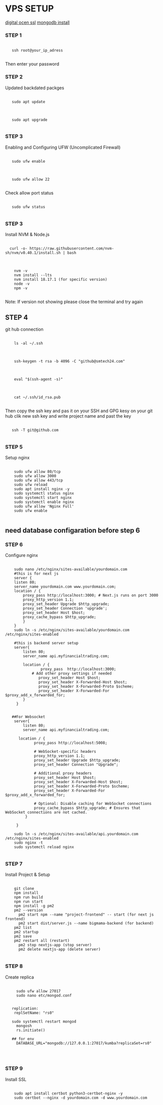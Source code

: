 # VPS SETUP


 <a href='https://www.digitalocean.com/community/tutorials/how-to-secure-nginx-with-let-s-encrypt-on-ubuntu-22-04#step-1-installing-certbot'> digital ocen ssl</a>
 <a href="https://www.mongodb.com/docs/manual/tutorial/install-mongodb-on-ubuntu/"> mongodb install</a>
### STEP 1
<pre>
  <code id="example-code">
   ssh root@your_ip_adress
  </code>
</pre>
Then enter your password
### STEP 2
Updated backdated packges
<pre>
  <code id="example-code">
   sudo apt update
  </code>
</pre>
<pre>
  <code id="example-code">
   sudo apt upgrade
  </code>
</pre>
### STEP 3
Enabling and Configuring UFW (Uncomplicated Firewall)
<pre>
  <code id="example-code">
   sudo ufw enable
  </code>
</pre>
<pre>
  <code id="example-code">
   sudo ufw allow 22
  </code>
</pre>
Check allow port status 
<pre>
  <code id="example-code">
   sudo ufw status
  </code>
</pre>
### STEP 3
Install NVM & Node.js
<pre>
  <code id="example-code">
  curl -o- https://raw.githubusercontent.com/nvm-sh/nvm/v0.40.1/install.sh | bash
  </code>
</pre>
<pre>
  <code id="example-code">
    nvm -v
    nvm install --lts
    nvm install 18.17.1 (for specific version)
    node -v
    npm -v
  </code>
</pre>
Note: If version not showing please close the terminal and try again
## STEP 4
git hub connection 
<pre>
  <code id="example-code">
    ls -al ~/.ssh
  </code>
</pre>
<pre>
  <code id="example-code">
    ssh-keygen -t rsa -b 4096 -C "github@smtech24.com"
  </code>
</pre>
<pre>
  <code id="example-code">
    eval "$(ssh-agent -s)"
  </code>
</pre>
<pre>
  <code id="example-code">
    cat ~/.ssh/id_rsa.pub
  </code>
</pre>
Then copy the ssh key and pas it on your SSH and GPG kesy on your git hub clik new ssh key and write project name and past the key
<pre>
  <code id="example-code">
   ssh -T git@github.com
  </code>
</pre>
### STEP 5
Setup nginx 
<pre>
  <code id="example-code">
    sudo ufw allow 80/tcp
    sudo ufw allow 3000
    sudo ufw allow 443/tcp
    sudo ufw reload
    sudo apt install nginx -y
    sudo systemctl status nginx
    sudo systemctl start nginx
    sudo systemctl enable nginx
    sudo ufw allow 'Nginx Full'
    sudo ufw enable
  </code>
</pre>
## need database configaration before step 6
### STEP 6
Configure nginx 
<pre>
  <code id="example-code">
    sudo nano /etc/nginx/sites-available/yourdomain.com
    #this is for next js
    server {
    listen 80;
    server_name yourdomain.com www.yourdomain.com;
    location / {
        proxy_pass http://localhost:3000; # Next.js runs on port 3000
        proxy_http_version 1.1;
        proxy_set_header Upgrade $http_upgrade;
        proxy_set_header Connection 'upgrade';
        proxy_set_header Host $host;
        proxy_cache_bypass $http_upgrade;
        }
    } 
    sudo ln -s /etc/nginx/sites-available/yourdomain.com /etc/nginx/sites-enabled

    #this is backend server setup
    server{
        listen 80;
        server_name api.myfinancialtrading.com;

        location / {
                proxy_pass  http://localhost:3000;
            # Add other proxy settings if needed
               proxy_set_header Host $host;
               proxy_set_header X-Forwarded-Host $host;
               proxy_set_header X-Forwarded-Proto $scheme;
               proxy_set_header X-Forwarded-For $proxy_add_x_forwarded_for;
        }
     }


   ##For Websocket
    server{
        listen 80;
        server_name api.myfinancialtrading.com;

      location / {
             proxy_pass http://localhost:5008;
             
             # WebSocket-specific headers
             proxy_http_version 1.1;                 
             proxy_set_header Upgrade $http_upgrade; 
             proxy_set_header Connection "Upgrade";  
         
             # Additional proxy headers
             proxy_set_header Host $host;                    
             proxy_set_header X-Forwarded-Host $host;      
             proxy_set_header X-Forwarded-Proto $scheme;     
             proxy_set_header X-Forwarded-For $proxy_add_x_forwarded_for; 
         
             # Optional: Disable caching for WebSocket connections
             proxy_cache_bypass $http_upgrade; # Ensures that WebSocket connections are not cached.
         }

     }
    
    sudo ln -s /etc/nginx/sites-available/api.yourdomain.com /etc/nginx/sites-enabled
    sudo nginx -t
    sudo systemctl reload nginx
  </code>
</pre>
### STEP 7
Install Project & Setup
<pre>
  <code id="example-code">
    git clone <git repository using ssh>
    npm install
    npm run build
    npm run start
    npm install -g pm2
    pm2 --version
      pm2 start npm --name "project-frontend" -- start (for next js frontend)
      pm2 start dist/server.js --name bigmama-backend (for backend)
    pm2 list
    pm2 startup
    pm2 save
    pm2 restart all (restart)
      pm2 stop nextjs-app (stop server)
      pm2 delete nextjs-app (delete server)
  </code>
</pre>
### STEP 8
Create replica
<pre>
  <code id="example-code">
     sudo ufw allow 27017 
     sudo nano etc/mongod.conf 


   replication:
    replSetName: "rs0"

   sudo systemctl restart mongod
     mongosh
     rs.initiate()

   ## for env 
     DATABASE_URL="mongodb://127.0.0.1:27017/kumba?replicaSet=rs0"
   
    
  </code>
</pre>
### STEP 9
Install SSL
<pre>
  <code id="example-code">
    sudo apt install certbot python3-certbot-nginx -y
    sudo certbot --nginx -d yourdomain.com -d www.yourdomain.com
  </code>
</pre>
